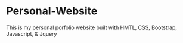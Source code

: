 # Personal-Website

This is my personal porfolio website built with HMTL, CSS, Bootstrap, Javascript, & Jquery
